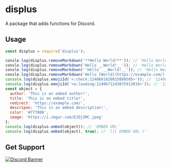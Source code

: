 # displus
A package that adds functions for Discord.

## Usage
```js
const displus = require('displus');

consle.log(displus.removeMarkdown('**Hello World!**')); // 'Hello World!'
consle.log(displus.removeMarkdown('Hello __World!__')); // 'Hello World!'
consle.log(displus.removeMarkdown('`Hello` __World!__')); // 'Hello World!'
consle.log(displus.removeMarkdown('Hello [World](https://example.com/)!')); // 'Hello World!'
console.log(displus.emojiId('<:check:1240681820815888505>')); // '1240681820815888505'
console.log(displus.emojiId('<a:loading:1240671243875913819>')); // '1240671243875913819'
const object = {
  author: 'This is an embed author!',
  title: 'This is an embed title!',
  redirect: 'https://example.com/',
  descripon: 'This is an embed description!',
  color: '#777000',
  image: 'https://i.imgur.com/EJOjIMC.jpeg'
};
console.log(displus.embed(object)); // 'EMBED URL'
console.log(displus.embed(object), true); // '[⁠︎]( EMBED URL )'
```

## Get Support
<a href="https://discord.gg/yKW8wWKCnS"><img src="https://discordapp.com/api/guilds/1005287561582878800/widget.png?style=banner4" alt="Discord Banner"/></a>